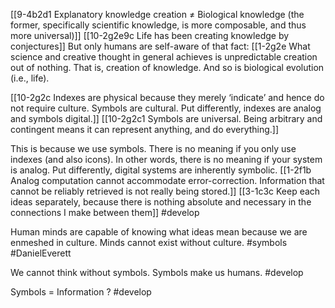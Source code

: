 [[9-4b2d1 Explanatory knowledge creation ≠ Biological knowledge (the former, specifically scientific knowledge, is more composable, and thus more universal)]]
[[10-2g2e9c Life has been creating knowledge by conjectures]]
But only humans are self-aware of that fact:
[[1-2g2e What science and creative thought in general achieves is unpredictable creation out of nothing. That is, creation of knowledge. And so is biological evolution (i.e., life).

[[10-2g2c Indexes are physical because they merely ‘indicate’ and hence do not require culture. Symbols are cultural. Put differently, indexes are analog and symbols digital.]]
[[10-2g2c1 Symbols are universal. Being arbitrary and contingent means it can represent anything, and do everything.]]

This is because we use symbols. There is no meaning if you only use indexes (and also icons). In other words, there is no meaning if your system is analog. Put differently, digital systems are inherently symbolic.
[[1-2f1b Analog computation cannot accommodate error-correction. Information that cannot be reliably retrieved is not really being stored.]]
[[3-1c3c Keep each ideas separately, because there is nothing absolute and necessary in the connections I make between them]]
#develop 

Human minds are capable of knowing what ideas mean because we are enmeshed in culture. Minds cannot exist without culture.
#symbols 
#DanielEverett

We cannot think without symbols. Symbols make us humans.
#develop 

Symbols = Information ?
#develop 